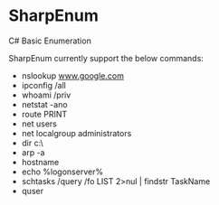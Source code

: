 # SharpEnum
C# Basic Enumeration

SharpEnum currently support the below commands:

* nslookup www.google.com
* ipconfig /all
* whoami /priv
* netstat -ano
* route PRINT
* net users
* net localgroup administrators
* dir c:\
* arp -a
* hostname
* echo %logonserver%
* schtasks /query /fo LIST 2>nul | findstr TaskName
* quser